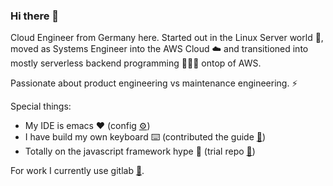 ### Hi there 👋

Cloud Engineer from Germany here. Started out in the Linux Server world 💾, moved as Systems Engineer into the AWS Cloud ☁️ and transitioned into mostly serverless backend programming 👨🏻‍💻 ontop of AWS.

Passionate about product engineering vs maintenance engineering. ⚡️

Special things:
- My IDE is emacs ❤️ (config [⚙️](https://github.com/flyck/.emacs.d))
- I have build my own keyboard ⌨️ (contributed the guide [📗](https://github.com/adereth/dactyl-keyboard/tree/master/guide))
- Totally on the javascript framework hype 🚀 (trial repo [🧪](https://gitlab.com/flyck/hype-js))

For work I currently use gitlab [🦊](https://gitlab.com/flyck).
